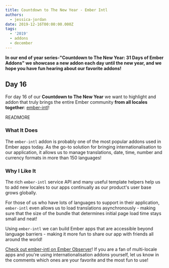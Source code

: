 ```yaml
---
title: Countdown to The New Year - Ember Intl
authors:
  - jessica-jordan
date: 2019-12-16T00:00:00.000Z
tags:
  - '2019'
  - addons
  - december
---
```



**In our end of year series-"Countdown to The New Year: 31 Days of Ember Addons" we showcase a new addon each day until the new year, and we hope you have fun hearing about our favorite addons!**

## Day 16

For day 16 of our **Countdown to The New Year** we want to highlight and addon that truly brings the entire Ember community **from all locales together**: [ember-intl](https://emberobserver.com/addons/ember-intl)!

READMORE

### What It Does

The `ember-intl` addon is probably one of the most popular addons used in Ember apps today. As the go-to solution for bringing internationalisation to our application, it allows us to manage translations, date, time, number and currency formats in more than 150 languages!

### Why I Like It

The rich `ember-intl` service API and many useful template helpers help us to add new locales to our apps continually as our product's user base grows globally.

For those of us who have lots of languages to support in their application, `ember-intl` even allows us to load translations asynchronously - making sure that the size of the bundle that determines initial page load time stays small and neat!

Using `ember-intl` we can build Ember apps that are accessible beyond language barriers - making it more fun to share our app with friends all around the world!

[Check out ember-intl on Ember Observer](https://emberobserver.com/addons/ember-intl)! If you are a fan of multi-locale apps and you're using internationalisation addons yourself, let us know in the comments which ones are your favorite and the most fun to use!

